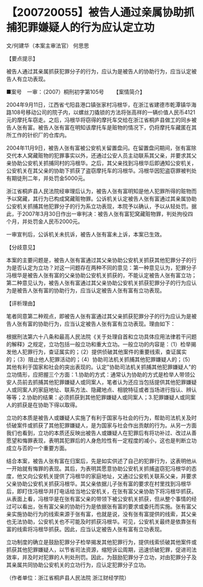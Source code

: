 # 【200720055】被告人通过亲属协助抓捕犯罪嫌疑人的行为应认定立功

文/何建华（本案主审法官） 何思思

【要点提示】

被告人通过其亲属抓获犯罪分子的行为，应认为是被告人的协助行为，应当认定被告人有立功表现。

■案号　一审：（2007）桐刑初字第105号 　　【案情简介】

2004年9月11日，江西省弋阳县港口镇张家村冯根华，在浙江省建德市乾潭镇华海路108号移动公司的院子内，以螺丝刀撬锁的方法将张高祥的一辆价值人民币4121元的摩托车窃走。之后，冯根华将窃得的摩托车交给在浙江省桐庐县做工的同乡被告人张有富。被告人张有富在明知该摩托车是赃物的情况下，仍将摩托车藏匿在其所工作的针织厂的仓库内。

2004年11月9日，被告人张有富被公安机关留置盘问。在留置盘问期间，张有富除交代本人窝藏赃物的犯罪事实以外，还通过公安人员主动联系其父亲，并要求其父亲协助公安机关抓捕同村的冯根华。之后，其父亲找到冯根华后即通知公安机关，公安机关在其父亲的协助下抓获了盗窃摩托车的冯根华。冯根华因犯盗窃罪被判处有期徒刑二年，并处罚金5000元。

浙江省桐庐县人民法院经审理后认为，被告人张有富明知是他人犯罪所得的赃物而予以窝藏，其行为已构成窝藏赃物罪。公诉机关认定被告人张有富通过其亲属协助公安机关抓捕其他犯罪分子的行为系立功表现，本院予以确认，予以从轻处罚。据此，于2007年3月30日作出一审判决：被告人张有富犯窝藏赃物罪，判处拘役四个月，并处罚金人民币2000元。

一审宣判后，公诉机关未抗诉，被告人张有富未上诉，本案已生效。

【分歧意见】

本案的主要问题是，被告人张有富通过其父亲协助公安机关抓获其他犯罪分子的行为是否认定为立功？对这一问题存在两种不同的意见：第一种意见认为，犯罪分子冯根华是被告人张有富的父亲协助公安机关抓获的，不能认定被告人张有富立功；第二种意见认为，被告人张有富通过其父亲协助公安机关抓获犯罪分子的行为应认为是被告人张有富的协助行为，应当认定被告人张有富有立功表现。

【评析理由】

笔者同意第二种观点，即被告人张有富通过其父亲抓获犯罪分子的行为应认为是被告人张有富的协助行为，应当认定被告人张有富有立功表现。理由如下：

根据刑法第六十八条和最高人民法院《关于处理自首和立功具体应用法律若干问题的解释》之规定，立功包括一般立功和重大立功。一般立功的内容是：（1）检举揭发他人犯罪行为，查证属实的；（2）提供侦破其他案件的重要线索，查证属实的；（3）阻止他人犯罪活动的；（4）协助司法机关抓捕其他犯罪嫌疑人的；（5）其他有利于国家和社会的突出表现的。认定"协助司法机关抓捕其他犯罪嫌疑人"的立功情形，应把握三个方面：1.协助的方式：通常认为协助的方式是检举人带领公安人员前去抓捕其他犯罪嫌疑人或同案人，笔者认为还应当包括提供其他犯罪嫌疑人或同案人的家庭地址、联系方法、隐藏地点、相貌特征或者当场进行指认、辨认等等；2.协助的结果：必须抓获到其他犯罪嫌疑人或同案人；3.犯罪嫌疑人或同案人的抓获是在协助下得以取得。

立功的本质是被告人或嫌疑人实施了有利于国家与社会的行为，帮助司法机关及时侦破案件或抓获了其他犯罪嫌疑人，是为国家与社会作出贡献的行为。从另一方面我们也看到，立功的本质还反映出被告人或嫌疑人在犯罪后有将功补过、改过从善愿望和悔罪表现，表明其犯罪后的人身危险性有一定程度的减小，这也是判断立功成立与否的一个重要方面。

结合本案，被告人张有富在归案后，先是如实供述了自己的犯罪行为，这表明他从一开始就有悔罪的表现。其后，为表明其愿意协助公安机关抓捕盗窃犯冯根华的态度，他又向公安机关提供了冯根华的家庭地址，又通过公安机关联系父亲，并要求父亲协助公安机关抓获冯根华。其父亲依据儿子张有富的要求在村里找到冯根华后，即盯住冯根华并打电话给当地公安机关，在张有富父亲协助下将冯根华抓获。从表面上看，冯根华是在张有富父亲的带领下被公安机关抓获，但从整个事情的经过可以看出，张有富父亲的协助行为是依据张有富的要求或委托而实施。张有富父亲实施协助行为的线索来源于张有富，也就是说，没有张有富提供的线索，其父亲也无法协助，公安机关也不可能及时抓获冯根华。可见，公安机关最终是依靠张有富的线索将冯根华抓获。因此，应当认定被告人张有富有立功表现。

立功制度的确立是鼓励犯罪分子检举揭发其他犯罪行为，提供线索侦破其他案件或抓获其他犯罪嫌疑人，以节省司法资源，缩短诉讼周期，迅速侦破犯罪，促进司法效率，并及时对犯罪的人判处刑罚。因此，为鼓励犯罪分子立功，对由犯罪分子及其亲属共同协助公安机关的立功行为，应认定犯罪分子立功。

（作者单位：浙江省桐庐县人民法院 浙江财经学院）